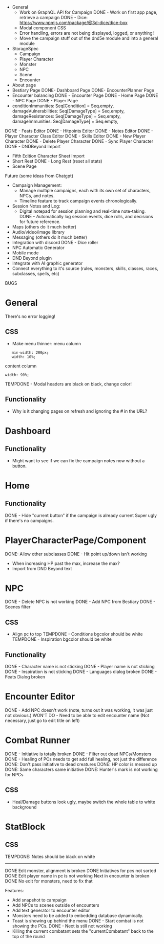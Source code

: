
- General
  - Work on GraphQL API for Campaign
DONE  - Work on first app page, retrieve a campaign
DONE  - Dice: https://www.npmjs.com/package/@3d-dice/dice-box
  - Modal component CSS
  - Error handling, errors are not being displayed, logged, or anything!
  - Move the campaign stuff out of the dnd5e module and into a general module
- StorageSpec 
  - Campaign
  - Player Character
  - Monster
  - NPC
  - Scene
  - Encounter
- About page
- Bestiary Page
DONE- Dashboard Page
DONE- EncounterPlanner Page
- Encounter balancing
DONE - Encounter Page
DONE - Home Page
DONE - NPC Page
DONE - Player Page
 -   conditionImmunities:   Seq[Condition] = Seq.empty,
     damageVulnerabilities: Seq[DamageType] = Seq.empty,
     damageResistances:     Seq[DamageType] = Seq.empty,
     damageImmunities:      Seq[DamageType] = Seq.empty,

DONE - Feats Editor
DONE - Hitpoints Editor
DONE - Notes Editor
DONE - Player Character Class Editor
DONE - Skills Editor
DONE - New Player Character
DONE - Delete Player Character
DONE - Sync Player Character
DONE - DNDBeyond Import
- Fifth Edition Character Sheet Import
- Short Rest
DONE - Long Rest (reset all stats)
- Scene Page

Future (some ideas from Chatgpt)
- Campaign Management:
  - Manage multiple campaigns, each with its own set of characters, NPCs, and notes.
  - Timeline feature to track campaign events chronologically.
- Session Notes and Log:
  - Digital notepad for session planning and real-time note-taking.
DONE  - Automatically log session events, dice rolls, and decisions for future reference.
- Maps (others do it much better)
- Audio/video/image library
- Messaging (others do it much better)
- Integration with discord
DONE - Dice roller
- NPC Automatic Generator
- Mobile mode
- DND Beyond plugin
- Integrate with AI graphic generator
- Connect everything to it's source (rules, monsters, skills, classes, races, subclasses, spells, etc)


BUGS
# General
There's no error logging!
## CSS
- Make menu thinner:
menu column
```
   min-width: 200px;
   width: 10%;
 ```
content column
```
width: 90%;
```
TEMPDONE - Modal headers are black on black, change color! 
## Functionality
- Why is it changing pages on refresh and ignoring the # in the URL?
# Dashboard
## Functionality
- Might want to see if we can fix the campaign notes now without a button.
# Home
## Functionality
DONE - Hide "current button" if the campaign is already current
Super ugly if there's no campaigns.
# PlayerCharacterPage/Component
DONE: Allow other subclasses
DONE - Hit point up/down isn't working
- When increasing HP past the max, increase the max?
- Import from DND Beyond text
# NPC
DONE - Delete NPC is not working
DONE - Add NPC from Bestiary
DONE - Scenes filter
## CSS
- Align pc to top
TEMPDONE - Conditions bgcolor should be white
TEMPDONE - Inspiration bgcolor should be white
## Functionality
DONE - Character name is not sticking
DONE - Player name is not sticking
DONE - Inspiration is not sticking
DONE - Languages dialog broken
DONE - Feats Dialog broken
# Encounter Editor
DONE - Add NPC doesn't work (note, turns out it was working, it was just not obvious.)
WON'T DO - Need to be able to edit encounter name (Not necessary, just go to edit title on left) 
# Combat Runner
DONE - Initiative is totally broken
DONE - Filter out dead NPCs/Monsters
DONE - Healing of PCs needs to get add full healing, not just the difference
DONE: Don't pass initiative to dead creatures
DONE: HP color is messed up
DONE: Same characters same initiative
DONE:  Hunter's mark is not working for NPCs
## CSS
- Heal/Damage buttons look ugly, maybe switch the whole table to white background
# StatBlock
## CSS
TEMPDONE: Notes should be black on white


------------------
DONE Edit monster, alignment is broken
DONE Initiatives for pcs not sorted
DONE Edit player name in pc is not working
Next in encounter is broken
DONE No edit for monsters, need to fix that

Features:
- Add snapshot to campaign
- Add NPCs to scenes outside of encounters
- Add text generator to encounter editor
- Monsters need to be added to embedding database dynamically.
- Toast is showing up behind the menu
DONE - Start combat is not showing the PCs.
DONE - Next is still not working
- Killing the current combatant sets the "currentCombatant" back to the top of the round
